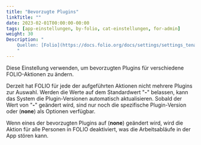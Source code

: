 ```yaml
---
title: "Bevorzugte Plugins"
linkTitle: ""
date: 2023-02-01T00:00:00-00:00
tags: [app-einstellungen, by-folio, cat-einstellungen, for-admin]
weight: 30
Description: "
    Quellen: [Folio](https://docs.folio.org/docs/settings/settings_tenant/settings_tenant/#settings--tenant--preferred-plugins) & [GBV](https://info.gbv.de/display/FOLIOGBVEXTERN/Einstellungen+(Mandant):+Bevorzugte+Plugins)
    "
---
```


Diese Einstellung verwenden, um bevorzugten Plugins für verschiedene FOLIO-Aktionen zu ändern.

Derzeit hat FOLIO für jede der aufgeführten Aktionen nicht mehrere Plugins zur Auswahl. Werden die Werte auf dem Standardwert "**\-**" belassen, kann das System die Plugin-Versionen automatisch aktualisieren. Sobald der Wert von "**\-**" geändert wird, sind nur noch die spezifische Plugin-Version oder (**none**) als Optionen verfügbar.

Wenn eines der bevorzugten Plugins auf (**none**) geändert wird, wird die Aktion für alle Personen in FOLIO deaktiviert, was die Arbeitsabläufe in der App stören kann.
